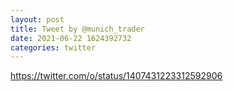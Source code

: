 ```yaml
--- 
layout: post 
title: Tweet by @munich_trader 
date: 2021-06-22 1624392732 
categories: twitter 
--- 
```

https://twitter.com/o/status/1407431223312592906